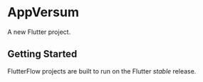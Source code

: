 # AppVersum

A new Flutter project.

## Getting Started

FlutterFlow projects are built to run on the Flutter _stable_ release.
